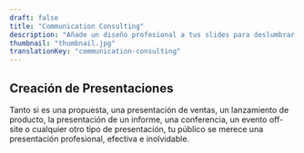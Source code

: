 ```yaml
---
draft: false
title: "Communication Consulting"
description: "Añade un diseño profesional a tus slides para deslumbrar a tu público en tu presentación."
thumbnail: "thumbnail.jpg"
translationKey: "communication-consulting"
---
```


## Creación de Presentaciones
Tanto si es una propuesta, una presentación de ventas, un lanzamiento de producto, la presentación de un informe, una conferencia, un evento off-site o cualquier otro tipo de presentación, tu público se merece una presentación profesional, efectiva e inolvidable.